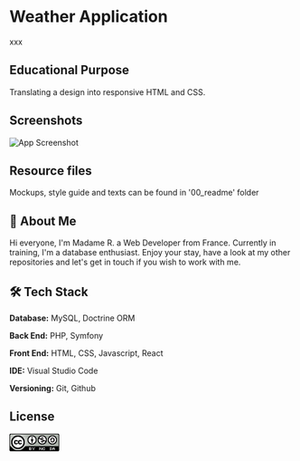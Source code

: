 
# Weather Application

xxx



## Educational Purpose

Translating a design into responsive HTML and CSS.



## Screenshots


![App Screenshot](./00_readme/screenshot_01.png)



## Resource files

Mockups, style guide and texts can be found in '00_readme' folder


## 🍞 About Me
Hi everyone, I'm Madame R. a Web Developer from France. 
Currently in training, I'm a database enthusiast.
Enjoy your stay, have a look at my other repositories and let's get in touch if you wish to work with me.


## 🛠️ Tech Stack

**Database:** MySQL, Doctrine ORM

**Back End:** PHP, Symfony

**Front End:** HTML, CSS, Javascript, React

**IDE:** Visual Studio Code

**Versioning:** Git, Github




## License


![CREATIVE COMMONS](./00_readme/badge_cc.png)

